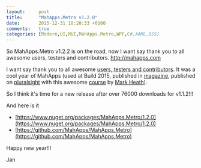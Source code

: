 ```yaml
---
layout:     post
title:      "MahApps.Metro v1.2.0"
date:       2015-12-31 18:28:33 +0100
comments:   true
categories: [Modern,UI,MUI,MahApps.Metro,WPF,C#,XAML,OSS]
---
```


So MahApps.Metro v1.2.2 is on the road, now I want say thank you to all awesome users, testers and contributors. http://mahapps.com

I want say thank you to all awesome [users, testers and contributors](https://github.com/MahApps/MahApps.Metro/graphs/contributors). It was a cool year of MahApps (used at Build 2015, published in [magazine](http://www.dotnetpro.de/), published on [pluralsight](https://www.pluralsight.com) with this awesome [course](https://www.pluralsight.com/courses/mahappsdotmetro-creating-modern-wpf-apps) by [Mark Heath](http://mark-dot-net.blogspot.de/p/about-me.html)).

So I think it's time for a new release after over 76000 downloads for v1.1.2!!!

And here is it

- [https://www.nuget.org/packages/MahApps.Metro/1.2.0](https://www.nuget.org/packages/MahApps.Metro/1.2.0)
- [https://github.com/MahApps/MahApps.Metro](https://github.com/MahApps/MahApps.Metro)

Happy new year!!!

Jan